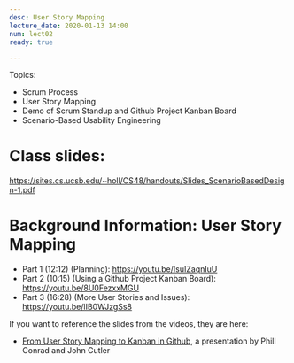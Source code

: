 ```yaml
---
desc: User Story Mapping
lecture_date: 2020-01-13 14:00
num: lect02
ready: true

---
```



Topics: 
* Scrum Process 
* User Story Mapping
* Demo of Scrum Standup and Github Project Kanban Board 
* Scenario-Based Usability Engineering


# Class slides: 

<https://sites.cs.ucsb.edu/~holl/CS48/handouts/Slides_ScenarioBasedDesign-1.pdf>


	
# Background Information: User Story Mapping

* Part 1 (12:12) (Planning): <https://youtu.be/IsuIZaqnIuU>
* Part 2 (10:15) (Using a Github Project Kanban Board): <https://youtu.be/8U0FezxxMGU>
* Part 3 (16:28) (More User Stories and Issues): <https://youtu.be/lIB0WJzgSs8>

If you want to reference the slides from the videos, they are here: 
* [From User Story Mapping to Kanban in Github](https://docs.google.com/presentation/d/1UD5qIm5njZFF2s8OvCJdJPnsR_VvnavcZRP9cXRqRNw/edit?usp=sharing), a presentation by Phill Conrad and John Cutler
